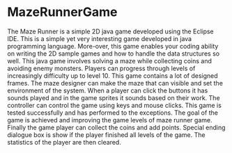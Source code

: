 # MazeRunnerGame
The Maze Runner is a simple 2D java game developed using the Eclipse IDE. This is a simple yet very interesting game developed in java programming language. More-over, this game enables your coding ability on writing the 2D sample games and how to handle the data structures so well. This java game involves solving a maze while collecting coins and avoiding enemy monsters. Players can progress through levels of increasingly difficulty up to level 10.
This game contains a lot of designed frames. The maze designer can make the maze that can visible and set the environment of the system. When a player can click the buttons it has sounds played and in the game sprites it sounds based on their work.  The controller can control the game using keys and mouse clicks.
This game is tested successfully and has performed to the exceptions. The goal of the game is achieved and improving the game levels of maze runner game. Finally the game player can collect the coins and add points. Special ending dialogue box is show if the player finished all levels of the game. The statistics of the player are then cleared.
